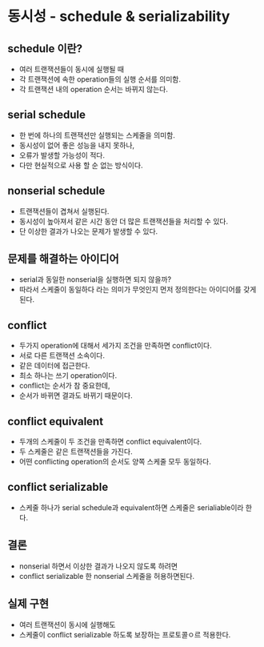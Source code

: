 # 동시성 - schedule & serializability

## schedule 이란?
* 여러 트랜잭션들이 동시에 실행될 때
* 각 트랜잭션에 속한 operation들의 실행 순서를 의미함.
* 각 트랜잭션 내의 operation 순서는 바뀌지 않는다.

## serial schedule
* 한 번에 하나의 트랜잭션만 실행되는 스케줄을 의미함.
* 동시성이 없어 좋은 성능을 내지 못하나,
* 오류가 발생할 가능성이 적다.
* 다만 현실적으로 사용 할 순 없는 방식이다.

## nonserial schedule
* 트랜잭션들이 겹쳐서 실행된다.
* 동시성이 높아져서 같은 시간 동안 더 많은 트랜잭션들을 처리할 수 있다.
* 단 이상한 결과가 나오는 문제가 발생할 수 있다.

## 문제를 해결하는 아이디어
* serial과 동일한 nonserial을 실행하면 되지 않을까?
* 따라서 스케줄이 동일하다 라는 의미가 무엇인지 먼저 정의한다는 아이디어를 갖게된다.

## conflict
* 두가지 operation에 대해서 세가지 조건을 만족하면 conflict이다.
* 서로 다른 트랜잭션 소속이다.
* 같은 데이터에 접근한다.
* 최소 하나는 쓰기 operation이다.
* conflict는 순서가 참 중요한데,
* 순서가 바뀌면 결과도 바뀌기 때문이다.

## conflict equivalent
* 두개의 스케줄이 두 조건을 만족하면 conflict equivalent이다.
* 두 스케줄은 같은 트랜잭션들을 가진다.
* 어떤 conflicting operation의 순서도 양쪽 스케줄 모두 동일하다.

## conflict serializable
* 스케줄 하나가 serial schedule과 equivalent하면 스케줄은 serialiable이라 한다.

## 결론
* nonserial 하면서 이상한 결과가 나오지 않도록 하려면
* conflict serializable 한 nonserial 스케줄을 허용하면된다.

## 실제 구현
* 여러 트랜잭션이 동시에 실행해도 
* 스케줄이 conflict serializable 하도록 보장하는 프로토콜ㅇ르 적용한다.

